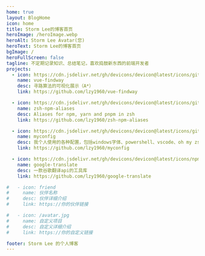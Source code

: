 ```yaml
---
home: true
layout: BlogHome
icon: home
title: Storm Lee的博客首页
heroImage: /heroImage.webp
heroAlt: Storm Lee Avatar(您)
heroText: Storm Lee的博客首页
bgImage: /
heroFullScreen: false
tagline: 不定期记录知识、总结笔记，喜欢捣鼓新东西的前端开发者
projects:
  - icon: https://cdn.jsdelivr.net/gh/devicons/devicon@latest/icons/github/github-original.svg
    name: vue-findway
    desc: 寻路算法的可视化展示（A*）
    link: https://github.com/lzy1960/vue-findway

  - icon: https://cdn.jsdelivr.net/gh/devicons/devicon@latest/icons/github/github-original.svg
    name: zsh-npm-aliases
    desc: Aliases for npm, yarn and pnpm in zsh
    link: https://github.com/lzy1960/zsh-npm-aliases

  - icon: https://cdn.jsdelivr.net/gh/devicons/devicon@latest/icons/github/github-original.svg
    name: myconfig
    desc: 我个人使用的各种配置，包括windows字体、powershell、vscode、oh my zsh、oh my posh、starship
    link: https://github.com/lzy1960/myconfig

  - icon: https://cdn.jsdelivr.net/gh/devicons/devicon@latest/icons/npm/npm-original-wordmark.svg
    name: google-translate
    desc: 一款谷歌翻译api的工具库
    link: https://github.com/lzy1960/google-translate

#   - icon: friend
#     name: 伙伴名称
#     desc: 伙伴详细介绍
#     link: https://你的伙伴链接

#   - icon: /avatar.jpg
#     name: 自定义项目
#     desc: 自定义详细介绍
#     link: https://你的自定义链接

footer: Storm Lee 的个人博客
---
```


